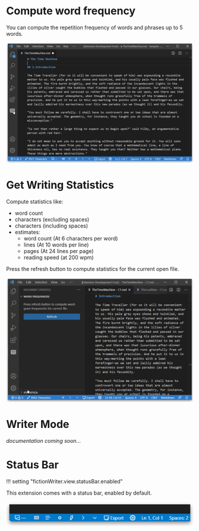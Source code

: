 # Compute word frequency

You can compute the repetition frequency of words and phrases up to 5 words.

![Frequency](img/freq_01.gif)

# Get Writing Statistics

Compute statistics like:

- word count
- characters (excluding spaces)
- characters (including spaces)
- estimates:
  - word count (At 6 characters per word)
  - lines (At 10 words per line)
  - pages (At 24 lines per page)
  - reading speed (at 200 wpm)


Press the refresh button to compute statistics for the current open file.

![Stats](img/stats_01.gif)

# Writer Mode

*documentation coming soon...*

# Status Bar

!!! setting "fictionWriter.view.statusBar.enabled"

This extension comes with a status bar, enabled by default.

![StatusBar](img/statusbar_01.gif)

